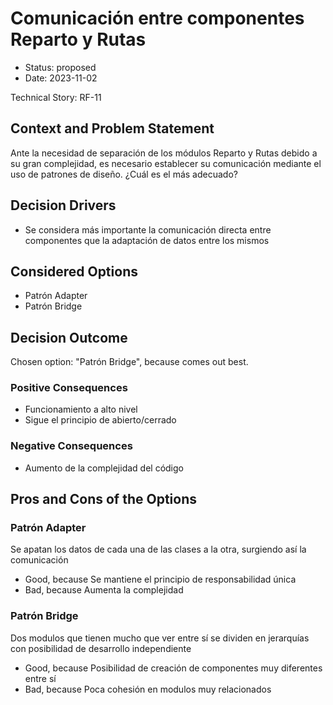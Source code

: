 # Comunicación entre componentes Reparto y Rutas

* Status: proposed
* Date: 2023-11-02

Technical Story: RF-11

## Context and Problem Statement

Ante la necesidad de separación de los módulos Reparto y Rutas debido a su gran complejidad, es necesario establecer su comunicación mediante el uso de patrones de diseño. ¿Cuál es el más adecuado?

## Decision Drivers

* Se considera más importante la comunicación directa entre componentes que la adaptación de datos entre los mismos

## Considered Options

* Patrón Adapter
* Patrón Bridge

## Decision Outcome

Chosen option: "Patrón Bridge", because comes out best.

### Positive Consequences

* Funcionamiento a alto nivel
* Sigue el principio de abierto/cerrado

### Negative Consequences

* Aumento de la complejidad del código

## Pros and Cons of the Options

### Patrón Adapter

Se apatan los datos de cada una de las clases a la otra, surgiendo así la comunicación

* Good, because Se mantiene el principio de responsabilidad única
* Bad, because Aumenta la complejidad

### Patrón Bridge

Dos modulos que tienen mucho que ver entre sí se dividen en jerarquías con posibilidad de desarrollo independiente

* Good, because Posibilidad de creación de componentes muy diferentes entre sí
* Bad, because Poca cohesión en modulos muy relacionados
